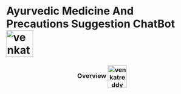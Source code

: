 <h1 align="left">Ayurvedic Medicine And Precautions Suggestion ChatBot <img align="center" src="https://cdn-icons-png.flaticon.com/512/2040/2040653.png" alt="venkatreddy" height="70" width="70" /></h1>
<h3 align="center">Overview <img align="center" src="https://cdn-icons-png.flaticon.com/512/4857/4857296.png" alt="venkatreddy" height="60" width="50" /></h3>
